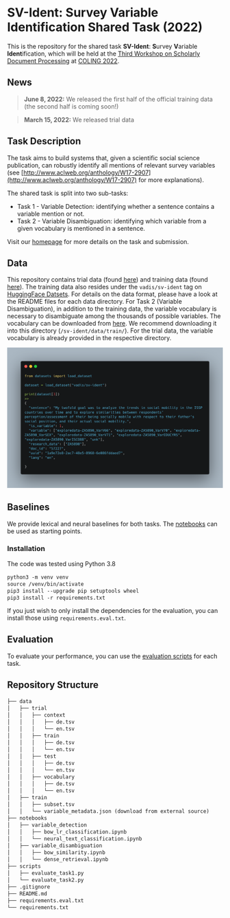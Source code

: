 # SV-Ident: Survey Variable Identification Shared Task (2022)

This is the repository for the shared task **SV-Ident**: **S**urvey **V**ariable **Ident**ification, which will be held at the [Third Workshop on Scholarly Document Processing](https://sdproc.org/2022/) at [COLING 2022](https://coling2022.org).

## News
> **June 8, 2022:**
> We released the first half of the official training data (the second half is coming soon!)

> **March 15, 2022:**
> We released trial data

## Task Description
The task aims to build systems that, given a scientific social science publication, can robustly identify all mentions of relevant survey variables (see [http://www.aclweb.org/anthology/W17-2907](http://www.aclweb.org/anthology/W17-2907) for more explanations). 

The shared task is split into two sub-tasks:

- Task 1 - Variable Detection: identifying whether a sentence contains a variable mention or not.
- Task 2 - Variable Disambiguation: identifying which variable from a given vocabulary is mentioned in a sentence.

Visit our [homepage](https://vadis-project.github.io/sv-ident-sdp2022/) for more details on the task and submission.

## Data
This repository contains trial data (found [here](https://github.com/vadis-project/sv-ident/tree/main/data/trial)) and training data (found [here](https://github.com/vadis-project/sv-ident/tree/main/data/train)). The training data also resides under the `vadis/sv-ident` tag on [HuggingFace Datsets](https://huggingface.co/datasets/vadis/sv-ident). For details on the data format, please have a look at the README files for each data directory. For Task 2 (Variable Disambiguation), in addition to the training data, the variable vocabulary is necessary to disambiguate among the thousands of possible variables. The vocabulary can be downloaded from [here](https://drive.google.com/file/d/18slgACOcE8-_xIDX09GrdpFSqRRcBiON/view?usp=sharing). We recommend downloading it into this directory (`/sv-ident/data/train/`). For the trial data, the variable vocabulary is already provided in the respective directory.

![Example for loading the training dataset using the Datasets library.](https://github.com/vadis-project/sv-ident/blob/main/data/train/figures/load_dataset.png)

## Baselines
We provide lexical and neural baselines for both tasks. The [notebooks](https://github.com/vadis-project/sv-ident/tree/main/notebooks) can be used as starting points.

### Installation
The code was tested using Python 3.8

```
python3 -m venv venv
source /venv/bin/activate
pip3 install --upgrade pip setuptools wheel
pip3 install -r requirements.txt
```

If you just wish to only install the dependencies for the evaluation, you can install those using `requirements.eval.txt`.

## Evaluation
To evaluate your performance, you can use the [evaluation scripts](https://github.com/vadis-project/sv-ident/tree/main/scripts) for each task.

## Repository Structure
```
├── data
│   ├── trial
│   │   ├── context
│   │   │   ├── de.tsv
│   │   │   └── en.tsv
│   │   ├── train
│   │   │   ├── de.tsv
│   │   │   └── en.tsv
│   │   ├── test
│   │   │   ├── de.tsv
│   │   │   └── en.tsv
│   │   ├── vocabulary
│   │   │   ├── de.tsv
│   │   │   └── en.tsv
│   ├── train
│   │   ├── subset.tsv
│   │   └── variable_metadata.json (download from external source)
├── notebooks
│   ├── variable_detection
│   │   ├── bow_lr_classification.ipynb
│   │   └── neural_text_classification.ipynb
│   ├── variable_disambiguation
│   │   ├── bow_similarity.ipynb
│   │   └── dense_retrieval.ipynb
├── scripts
│   ├── evaluate_task1.py
│   └── evaluate_task2.py
├── .gitignore
├── README.md
├── requirements.eval.txt
└── requirements.txt
```
